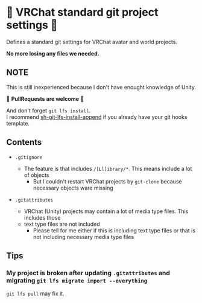 # :diamond_shape_with_a_dot_inside: VRChat standard git project settings :diamond_shape_with_a_dot_inside:

Defines a standard git settings for VRChat avatar and world projects.

**No more losing any files we needed.**

## NOTE

This is still inexperienced because I don't have enought knowledge of Unity.

:gift: **PullRequests are welcome** :gift:

And don't forget `git lfs install`.  
I recommend [sh-git-lfs-install-append](https://github.com/aiya000/sh-git-lfs-install-append) if you already have your git hooks template.

## Contents

- `.gitignore`
    - The feature is that includes `/[Ll]ibrary/*`. This means include a lot of objects
        - But I couldn't restart VRChat projects by `git-clone` because necessary objects ware missing

- `.gitattributes`
    - VRChat (Unity) projects may contain a lot of media type files. This includes those
    - text type files are not included
        - Please tell for me either if this is including text type files or that is not including necessary media type files

## Tips
### My project is broken after updating `.gitattributes` and migrating `git lfs migrate import --everything`

`git lfs pull` may fix it.
